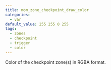 ```yaml
---
title: mom_zone_checkpoint_draw_color
categories:
  - var
default_value: 255 255 0 255
tags:
  - zones
  - checkpoint
  - trigger
  - color
---
```


Color of the checkpoint zone(s) in RGBA format.
